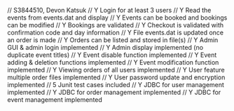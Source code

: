 // S3844510, Devon Katsuk
// Y Login for at least 3 users
// Y Read the events from events.dat and display
// Y Events can be booked and bookings can be modified
// Y Bookings are validated
// Y Checkout is validated with confirmation code and day information
// Y File events.dat is updated once an order is made
// Y Orders can be listed and stored in file(s)
// Y Admin GUI & admin login implemented
// Y Admin display implemented (no duplicate event titles)
// Y Event disable function implemented
// Y Event adding & deletion functions implemented
// Y Event modification function implemented
// Y Viewing orders of all users implemented
// Y User feature multiple order files implemented
// Y User password update and encryption implemented
// 5 Junit test cases included
// Y JDBC for user management implemented
// Y JDBC for order management implemented
// Y JDBC for event management implemented
